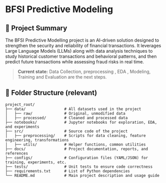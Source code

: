 # BFSI Predictive Modeling


## 🔎 Project Summary

The BFSI Predictive Modelling project is an AI-driven solution designed to strengthen the security and reliability of financial transactions. It leverages Large Language Models (LLMs) along with data analysis techniques to study historical customer transactions and behavioral patterns, and then predict future transactions while assessing fraud risks in real time.

> **Current state:** Data Collection, preprocessing , EDA , Modeling, Training and  Evaluation are the next steps.

  ## 📁 Folder Structure (relevant)

```
project_root/
├── data/                 # All datasets used in the project
│   ├── raw/              # Original, unmodified data
│   ├── processed/        # Cleaned and processed data
├── notebooks/            # Jupyter notebooks for exploration, EDA, and experiments
├── src/                  # Source code of the project
│   ├── preprocessing/    # Scripts for data cleaning, feature engineering, transformations
│   ├── utils/            # Helper functions, common utilities
├── docs/                 # Project documentation, reports, and references
├── configs/              # Configuration files (YAML/JSON) for training, experiments, etc.
├── tests/                # Unit tests to ensure code correctness
├── requirements.txt      # List of Python dependencies
└── README.md             # Main project description and usage guide

```
